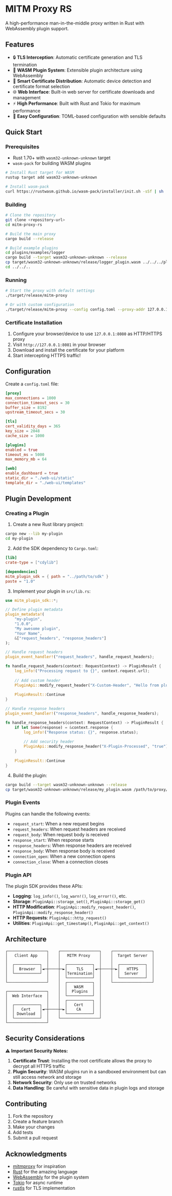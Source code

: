 # MITM Proxy RS

A high-performance man-in-the-middle proxy written in Rust with WebAssembly plugin support.

## Features

- 🔒 **TLS Interception**: Automatic certificate generation and TLS termination
- 🧩 **WASM Plugin System**: Extensible plugin architecture using WebAssembly
- 📱 **Smart Certificate Distribution**: Automatic device detection and certificate format selection
- 🌐 **Web Interface**: Built-in web server for certificate downloads and management
- ⚡ **High Performance**: Built with Rust and Tokio for maximum performance
- 🔧 **Easy Configuration**: TOML-based configuration with sensible defaults

## Quick Start

### Prerequisites

- Rust 1.70+ with `wasm32-unknown-unknown` target
- `wasm-pack` for building WASM plugins

```bash
# Install Rust target for WASM
rustup target add wasm32-unknown-unknown

# Install wasm-pack
curl https://rustwasm.github.io/wasm-pack/installer/init.sh -sSf | sh
```

### Building

```bash
# Clone the repository
git clone <repository-url>
cd mitm-proxy-rs

# Build the main proxy
cargo build --release

# Build example plugins
cd plugins/examples/logger
cargo build --target wasm32-unknown-unknown --release
cp target/wasm32-unknown-unknown/release/logger_plugin.wasm ../../../plugins/
cd ../../..
```

### Running

```bash
# Start the proxy with default settings
./target/release/mitm-proxy

# Or with custom configuration
./target/release/mitm-proxy --config config.toml --proxy-addr 127.0.0.1:8080 --web-addr 127.0.0.1:8081
```

### Certificate Installation

1. Configure your browser/device to use `127.0.0.1:8080` as HTTP/HTTPS proxy
2. Visit `http://127.0.0.1:8081` in your browser
3. Download and install the certificate for your platform
4. Start intercepting HTTPS traffic!

## Configuration

Create a `config.toml` file:

```toml
[proxy]
max_connections = 1000
connection_timeout_secs = 30
buffer_size = 8192
upstream_timeout_secs = 30

[tls]
cert_validity_days = 365
key_size = 2048
cache_size = 1000

[plugins]
enabled = true
timeout_ms = 5000
max_memory_mb = 64

[web]
enable_dashboard = true
static_dir = "./web-ui/static"
template_dir = "./web-ui/templates"
```

## Plugin Development

### Creating a Plugin

1. Create a new Rust library project:

```bash
cargo new --lib my-plugin
cd my-plugin
```

2. Add the SDK dependency to `Cargo.toml`:

```toml
[lib]
crate-type = ["cdylib"]

[dependencies]
mitm_plugin_sdk = { path = "../path/to/sdk" }
paste = "1.0"
```

3. Implement your plugin in `src/lib.rs`:

```rust
use mitm_plugin_sdk::*;

// Define plugin metadata
plugin_metadata!(
    "my-plugin",
    "1.0.0", 
    "My awesome plugin",
    "Your Name",
    &["request_headers", "response_headers"]
);

// Handle request headers
plugin_event_handler!("request_headers", handle_request_headers);

fn handle_request_headers(context: RequestContext) -> PluginResult {
    log_info!("Processing request to {}", context.request.url);
    
    // Add custom header
    PluginApi::modify_request_header("X-Custom-Header", "Hello from plugin!");
    
    PluginResult::Continue
}

// Handle response headers  
plugin_event_handler!("response_headers", handle_response_headers);

fn handle_response_headers(context: RequestContext) -> PluginResult {
    if let Some(response) = &context.response {
        log_info!("Response status: {}", response.status);
        
        // Add security header
        PluginApi::modify_response_header("X-Plugin-Processed", "true");
    }
    
    PluginResult::Continue
}
```

4. Build the plugin:

```bash
cargo build --target wasm32-unknown-unknown --release
cp target/wasm32-unknown-unknown/release/my_plugin.wasm /path/to/proxy/plugins/
```

### Plugin Events

Plugins can handle the following events:

- `request_start`: When a new request begins
- `request_headers`: When request headers are received
- `request_body`: When request body is received
- `response_start`: When response starts
- `response_headers`: When response headers are received  
- `response_body`: When response body is received
- `connection_open`: When a new connection opens
- `connection_close`: When a connection closes

### Plugin API

The plugin SDK provides these APIs:

- **Logging**: `log_info!()`, `log_warn!()`, `log_error!()`, etc.
- **Storage**: `PluginApi::storage_set()`, `PluginApi::storage_get()`
- **HTTP Modification**: `PluginApi::modify_request_header()`, `PluginApi::modify_response_header()`
- **HTTP Requests**: `PluginApi::http_request()`
- **Utilities**: `PluginApi::get_timestamp()`, `PluginApi::get_context()`

## Architecture

```
┌─────────────────┐    ┌─────────────────┐    ┌─────────────────┐
│   Client App    │    │   MITM Proxy    │    │  Target Server  │
│                 │    │                 │    │                 │
│  ┌───────────┐  │    │  ┌───────────┐  │    │  ┌───────────┐  │
│  │  Browser  │◄─┼────┼─►│    TLS    │◄─┼────┼─►│   HTTPS   │  │
│  └───────────┘  │    │  │Termination│  │    │  │  Server   │  │
│                 │    │  └───────────┘  │    │  └───────────┘  │
└─────────────────┘    │  ┌───────────┐  │    └─────────────────┘
                       │  │   WASM    │  │
┌─────────────────┐    │  │  Plugins  │  │
│  Web Interface  │    │  └───────────┘  │
│                 │    │  ┌───────────┐  │
│  ┌───────────┐  │    │  │   Cert    │  │
│  │   Cert    │◄─┼────┼─►│    CA     │  │
│  │ Download  │  │    │  └───────────┘  │
│  └───────────┘  │    └─────────────────┘
└─────────────────┘
```

## Security Considerations

⚠️ **Important Security Notes:**

1. **Certificate Trust**: Installing the root certificate allows the proxy to decrypt all HTTPS traffic
2. **Plugin Security**: WASM plugins run in a sandboxed environment but can still access network and storage
3. **Network Security**: Only use on trusted networks
4. **Data Handling**: Be careful with sensitive data in plugin logs and storage

## Contributing

1. Fork the repository
2. Create a feature branch
3. Make your changes
4. Add tests
5. Submit a pull request

## Acknowledgments

- [mitmproxy](https://mitmproxy.org/) for inspiration
- [Rust](https://rust-lang.org/) for the amazing language
- [WebAssembly](https://webassembly.org/) for the plugin system
- [Tokio](https://tokio.rs/) for async runtime
- [rustls](https://github.com/rustls/rustls) for TLS implementation